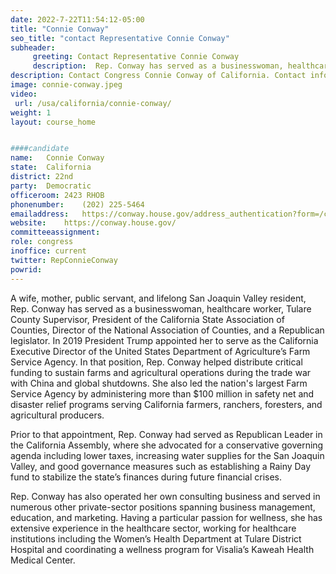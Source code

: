 ```yaml
---
date: 2022-7-22T11:54:12-05:00
title: "Connie Conway"
seo_title: "contact Representative Connie Conway"
subheader:
     greeting: Contact Representative Connie Conway 
     description:  Rep. Conway has served as a businesswoman, healthcare worker, Tulare County Supervisor, President of the California State Association of Counties, Director of the National Association of Counties, and a Republican legislator.
description: Contact Congress Connie Conway of California. Contact information for Connie Conway includes email address, phone number, and mailing address.
image: connie-conway.jpeg
video: 
 url: /usa/california/connie-conway/
weight: 1
layout: course_home


####candidate
name:	Connie Conway
state:	California
district: 22nd
party:	Democratic
officeroom:	2423 RHOB
phonenumber:	(202) 225-5464
emailaddress:	https://conway.house.gov/address_authentication?form=/contact
website:	https://conway.house.gov/
committeeassignment: 
role: congress
inoffice: current
twitter: RepConnieConway
powrid: 
---
```

A wife, mother, public servant, and lifelong San Joaquin Valley resident, Rep. Conway has served as a businesswoman, healthcare worker, Tulare County Supervisor, President of the California State Association of Counties, Director of the National Association of Counties, and a Republican legislator. In 2019 President Trump appointed her to serve as the California Executive Director of the United States Department of Agriculture’s Farm Service Agency. In that position, Rep. Conway helped distribute critical funding to sustain farms and agricultural operations during the trade war with China and global shutdowns. She also led the nation's largest Farm Service Agency by administering more than $100 million in safety net and disaster relief programs serving California farmers, ranchers, foresters, and agricultural producers. 

Prior to that appointment, Rep. Conway had served as Republican Leader in the California Assembly, where she advocated for a conservative governing agenda including lower taxes, increasing water supplies for the San Joaquin Valley, and good governance measures such as establishing a Rainy Day fund to stabilize the state’s finances during future financial crises.   

Rep. Conway has also operated her own consulting business and served in numerous other private-sector positions spanning business management, education, and marketing. Having a particular passion for wellness, she has extensive experience in the healthcare sector, working for healthcare institutions including the Women’s Health Department at Tulare District Hospital and coordinating a wellness program for Visalia’s Kaweah Health Medical Center.